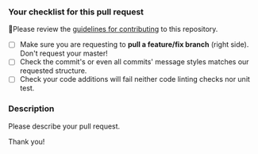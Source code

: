 ### Your checklist for this pull request
🚨Please review the [guidelines for contributing](../CONTRIBUTING.md) to this repository.

- [ ] Make sure you are requesting to **pull a feature/fix branch** (right side). Don't request your master!
- [ ] Check the commit's or even all commits' message styles matches our requested structure.
- [ ] Check your code additions will fail neither code linting checks nor unit test.

### Description
Please describe your pull request.

Thank you!